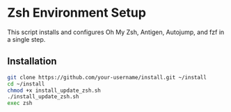 # Zsh Environment Setup

This script installs and configures Oh My Zsh, Antigen, Autojump, and fzf in a single step.

## Installation
```sh
git clone https://github.com/your-username/install.git ~/install
cd ~/install
chmod +x install_update_zsh.sh
./install_update_zsh.sh
exec zsh
```
